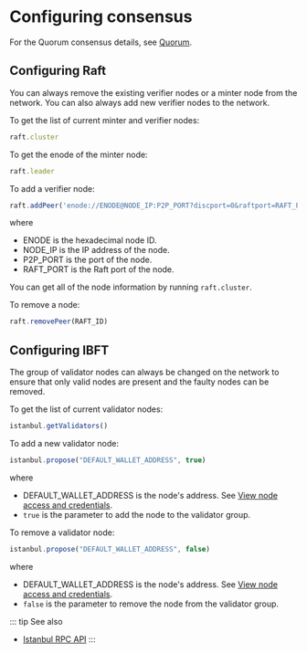 # Configuring consensus

For the Quorum consensus details, see [Quorum](/blockchains/quorum).

## Configuring Raft

You can always remove the existing verifier nodes or a minter node from the network. You can also always add new verifier nodes to the network.

To get the list of current minter and verifier nodes:

``` js
raft.cluster
```

To get the enode of the minter node:

``` js
raft.leader
```

To add a verifier node:

``` js
raft.addPeer('enode://ENODE@NODE_IP:P2P_PORT?discport=0&raftport=RAFT_PORT')
```

where 

* ENODE is the hexadecimal node ID.
* NODE_IP is the IP address of the node.
* P2P_PORT is the port of the node.
* RAFT_PORT is the Raft port of the node.

You can get all of the node information by running `raft.cluster`.

To remove a node:

``` js
raft.removePeer(RAFT_ID)
```

## Configuring IBFT

The group of validator nodes can always be changed on the network to ensure that only valid nodes are present and the faulty nodes can be removed.

To get the list of current validator nodes:

``` js
istanbul.getValidators()
```

To add a new validator node:

``` js
istanbul.propose("DEFAULT_WALLET_ADDRESS", true)
```

where

* DEFAULT_WALLET_ADDRESS is the node's address. See [View node access and credentials](/platform/view-node-access-and-credentials).
* `true` is the parameter to add the node to the validator group.

To remove a validator node:

``` js
istanbul.propose("DEFAULT_WALLET_ADDRESS", false)
```

where

* DEFAULT_WALLET_ADDRESS is the node's address. See [View node access and credentials](/platform/view-node-access-and-credentials).
* `false` is the parameter to remove the node from the validator group.

::: tip See also
* [Istanbul RPC API](https://docs.goquorum.com/en/latest/Consensus/istanbul-rpc-api/)
:::
